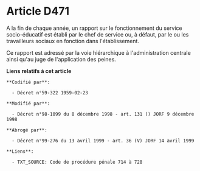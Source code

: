 # Article D471

A la fin de chaque année, un rapport sur le fonctionnement du service socio-éducatif est établi par le chef de service ou, à
défaut, par le ou les travailleurs sociaux en fonction dans l'établissement.

Ce rapport est adressé par la voie hiérarchique à l'administration centrale ainsi qu'au juge de l'application des peines.

**Liens relatifs à cet article**

	**Codifié par**:

	  - Décret n°59-322 1959-02-23

	**Modifié par**:

	  - Décret n°98-1099 du 8 décembre 1998 - art. 131 () JORF 9 décembre 1998

	**Abrogé par**:

	  - Décret n°99-276 du 13 avril 1999 - art. 36 (V) JORF 14 avril 1999

	**Liens**:

	  - TXT_SOURCE: Code de procédure pénale 714 à 728
